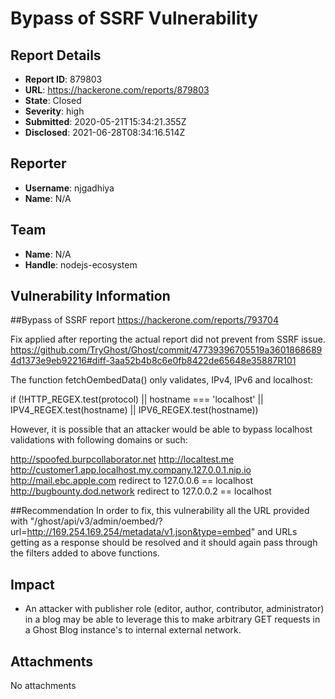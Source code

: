 # Bypass of SSRF Vulnerability

## Report Details
- **Report ID**: 879803
- **URL**: https://hackerone.com/reports/879803
- **State**: Closed
- **Severity**: high
- **Submitted**: 2020-05-21T15:34:21.355Z
- **Disclosed**: 2021-06-28T08:34:16.514Z

## Reporter
- **Username**: njgadhiya
- **Name**: N/A

## Team
- **Name**: N/A
- **Handle**: nodejs-ecosystem

## Vulnerability Information
##Bypass of SSRF report https://hackerone.com/reports/793704 

Fix applied after reporting the actual report did not prevent from SSRF issue.
https://github.com/TryGhost/Ghost/commit/47739396705519a36018686894d1373e9eb92216#diff-3aa52b4b8c6e0fb8422de65648e35887R101

The function fetchOembedData() only validates, IPv4, IPv6 and localhost:

if (!HTTP_REGEX.test(protocol) || hostname === 'localhost' || IPV4_REGEX.test(hostname) || IPV6_REGEX.test(hostname))

However, it is possible that an attacker would be able to bypass localhost validations with following domains or such:

http://spoofed.burpcollaborator.net
http://localtest.me
http://customer1.app.localhost.my.company.127.0.0.1.nip.io
http://mail.ebc.apple.com redirect to 127.0.0.6 == localhost
http://bugbounty.dod.network redirect to 127.0.0.2 == localhost

##Recommendation 
In order to fix, this vulnerability all the URL provided with "/ghost/api/v3/admin/oembed/?url=http://169.254.169.254/metadata/v1.json&type=embed" and URLs getting as a response should be resolved and it should again pass through the filters added to above functions.

## Impact

* An attacker with publisher role (editor, author, contributor, administrator) in a blog may be able to leverage this to make arbitrary GET requests in a Ghost Blog instance's to internal external network.

## Attachments
No attachments
